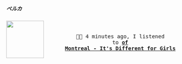 ##### ベルカ


[<img align="left" width="100" height="100" src="https:&#x2F;&#x2F;lastfm.freetls.fastly.net&#x2F;i&#x2F;u&#x2F;174s&#x2F;cc73349ebea683c46efb709667afbdfc.jpg">](https://www.youtube.com/results?search_query=of+Montreal+It&#39;s+Different+for+Girls)
<big><pre>
<small>
</br><p align="center">🎵🎶 4 minutes ago, I listened to <b>[of Montreal - It&#39;s Different for Girls](https://www.youtube.com/results?search_query=of+Montreal+It&#39;s+Different+for+Girls)</b></p><br>
</small></pre></big>

